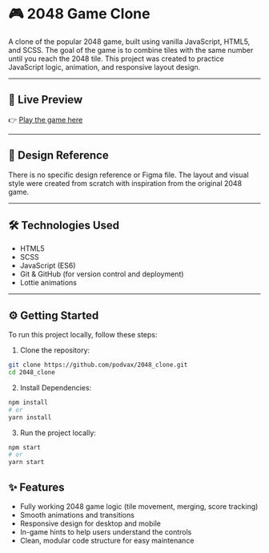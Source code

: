 # 🎮 2048 Game Clone

A clone of the popular 2048 game, built using vanilla JavaScript, HTML5, and SCSS. The goal of the game is to combine tiles with the same number until you reach the 2048 tile. This project was created to practice JavaScript logic, animation, and responsive layout design.

---

## 🚀 Live Preview

👉 [Play the game here](https://podvax.github.io/2048_clone/)

---

## 🎨 Design Reference

There is no specific design reference or Figma file. The layout and visual style were created from scratch with inspiration from the original 2048 game.

---

## 🛠 Technologies Used

- HTML5
- SCSS
- JavaScript (ES6)
- Git & GitHub (for version control and deployment)
- Lottie animations

---

## ⚙️ Getting Started

To run this project locally, follow these steps:

1. Clone the repository:

```bash
git clone https://github.com/podvax/2048_clone.git
cd 2048_clone
```

2. Install Dependencies:

```bash
npm install
# or
yarn install
```

3. Run the project locally:

```bash
npm start
# or
yarn start
```

## ✨ Features

- Fully working 2048 game logic (tile movement, merging, score tracking)
- Smooth animations and transitions
- Responsive design for desktop and mobile
- In-game hints to help users understand the controls
- Clean, modular code structure for easy maintenance
